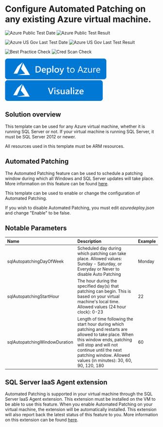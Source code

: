 # Configure Automated Patching on any existing Azure virtual machine.

![Azure Public Test Date](https://azurequickstartsservice.blob.core.windows.net/badges/101-vm-sql-existing-autopatching-update/PublicLastTestDate.svg)
![Azure Public Test Result](https://azurequickstartsservice.blob.core.windows.net/badges/101-vm-sql-existing-autopatching-update/PublicDeployment.svg)

![Azure US Gov Last Test Date](https://azurequickstartsservice.blob.core.windows.net/badges/101-vm-sql-existing-autopatching-update/FairfaxLastTestDate.svg)
![Azure US Gov Last Test Result](https://azurequickstartsservice.blob.core.windows.net/badges/101-vm-sql-existing-autopatching-update/FairfaxDeployment.svg)

![Best Practice Check](https://azurequickstartsservice.blob.core.windows.net/badges/101-vm-sql-existing-autopatching-update/BestPracticeResult.svg)
![Cred Scan Check](https://azurequickstartsservice.blob.core.windows.net/badges/101-vm-sql-existing-autopatching-update/CredScanResult.svg)

[![Deploy To Azure](https://raw.githubusercontent.com/Azure/azure-quickstart-templates/master/1-CONTRIBUTION-GUIDE/images/deploytoazure.svg?sanitize=true)](https://portal.azure.com/#create/Microsoft.Template/uri/https%3A%2F%2Fraw.githubusercontent.com%2FAzure%2Fazure-quickstart-templates%2Fmaster%2F101-vm-sql-existing-autopatching-update%2Fazuredeploy.json)
[![Visualize](https://raw.githubusercontent.com/Azure/azure-quickstart-templates/master/1-CONTRIBUTION-GUIDE/images/visualizebutton.svg?sanitize=true)](http://armviz.io/#/?load=https%3A%2F%2Fraw.githubusercontent.com%2FAzure%2Fazure-quickstart-templates%2Fmaster%2F101-vm-sql-existing-autopatching-update%2Fazuredeploy.json)

## Solution overview

This template can be used for any Azure virtual machine, whether it is running
SQL Server or not. If your virtual machine is running SQL Server, it must be SQL
Server 2012 or newer.

All resources used in this template must be ARM resources.

## Automated Patching

The Automated Patching feature can be used to schedule a patching window during
which all Windows and SQL Server updates will take place. More information on
this feature can be found
[here](https://azure.microsoft.com/en-us/documentation/articles/virtual-machines-windows-sql-automated-patching/).

This template can be used to enable or change the configuration of Automated
Patching.

If you wish to disable Automated Patching, you must edit _azuredeploy.json_ and
change "Enable" to be false.

## Notable Parameters

| Name                          | Description                                                                                                                                                                                                                                             | Example |
| :---------------------------- | :------------------------------------------------------------------------------------------------------------------------------------------------------------------------------------------------------------------------------------------------------ | :------ |
| sqlAutopatchingDayOfWeek      | Scheduled day during which patching can take place. Allowed values: Sunday - Saturday, or Everyday or Never to disable Auto Patching                                                                                                                    | Monday  |
| sqlAutopatchingStartHour      | The hour during the specified day(s) that patching can begin. This is based on your virtual machine's local time. Allowed values (24 hour clock): 0-23                                                                                                  | 22      |
| sqlAutopatchingWindowDuration | Length of time following the start hour during which patching and restarts are allowed to take place. When this window ends, patching will stop and will not continue until the next patching window. Allowed values (in minutes): 30, 60, 90, 120, 180 | 60      |

## SQL Server IaaS Agent extension

Automated Patching is supported in your virtual machine through the SQL Server
IaaS Agent extension. This extension must be installed on the VM to be able to
use this feature. When you enable Automated Patching on your virtual machine,
the extension will be automatically installed. This extension will also report
back the latest status of this feature to you. More information on this
extension can be found
[here](https://azure.microsoft.com/en-us/documentation/articles/virtual-machines-windows-sql-server-agent-extension/).
